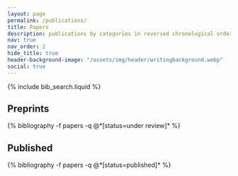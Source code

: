 ```yaml
---
layout: page
permalink: /publications/
title: Papers
description: publications by categories in reversed chronological order. generated by jekyll-scholar.
nav: true
nav_order: 2
hide_title: true
header-background-image: "/assets/img/header/writingbackground.webp"
social: true
---
```


<!-- _pages/publications.md -->

<!-- Bibsearch Feature -->

{% include bib_search.liquid %}

<div class="publications">

<h2> Preprints </h2>
{% bibliography -f papers -q @*[status=under review]* %}
<h2> Published </h2>
{% bibliography -f papers -q @*[status=published]* %}

</div>
